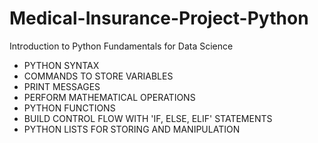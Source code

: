 # Medical-Insurance-Project-Python
Introduction to Python Fundamentals for Data Science
- PYTHON SYNTAX
- COMMANDS TO STORE VARIABLES
- PRINT MESSAGES
- PERFORM MATHEMATICAL OPERATIONS
- PYTHON FUNCTIONS
- BUILD CONTROL FLOW WITH 'IF, ELSE, ELIF' STATEMENTS
- PYTHON LISTS FOR STORING AND MANIPULATION
